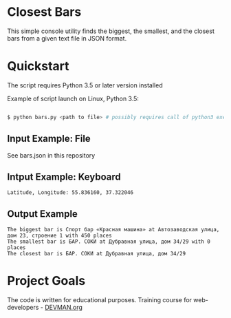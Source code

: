 # Closest Bars

This simple console utility finds the biggest, the smallest, and the closest bars from a given text file in JSON format.

# Quickstart

The script requires Python 3.5 or later version installed

Example of script launch on Linux, Python 3.5:

```bash

$ python bars.py <path to file> # possibly requires call of python3 executive instead of just python

```

## Input Example: File

See bars.json in this repository

## Intput Example: Keyboard

    Latitude, Longitude: 55.836160, 37.322046

## Output Example

    The biggest bar is Спорт бар «Красная машина» at Автозаводская улица, дом 23, строение 1 with 450 places
    The smallest bar is БАР. СОКИ at Дубравная улица, дом 34/29 with 0 places
    The closest bar is БАР. СОКИ at Дубравная улица, дом 34/29


# Project Goals

The code is written for educational purposes. Training course for web-developers - [DEVMAN.org](https://devman.org)
